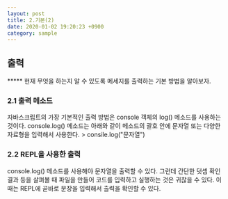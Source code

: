 ```yaml
---
layout: post
title: 2.기본(2)
date: 2020-01-02 19:20:23 +0900
category: sample
---
```

<h2>출력</h2>
*****
현재 무엇을 하는지 알 수 있도록 메세지를 출력하는 기본 방법을 알아보자.

<h3>2.1 출력 메소드</h3>  
자바스크립트의 가장 기본적인 출력 방법은 console 객체의 log() 메소드를 사용하는 것이다. console.log() 메소드는 아래와 같이 메소드의 괄호 안에 문자열 또는 다양한 자료형을 입력해서 사용한다.
> consile.log("문자열")

<h3>2.2 REPL을 사용한 출력</h3>  
console.log() 메소드를 사용해야 문자열을 출력할 수 있다. 그런데 간단한 덧셈 확인 결과 등을 살펴볼 때 파일을 만들어 코드를 입력하고 실행하는 것은 귀찮을 수 있다. 이때는 REPL에 곧바로
문장을 입력해서 출력을 확인할 수 있다.
